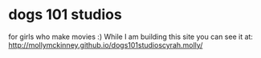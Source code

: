 # dogs 101 studios
for girls who make movies :)
While I am building this site you can see it at: http://mollymckinney.github.io/dogs101studioscyrah.molly/
